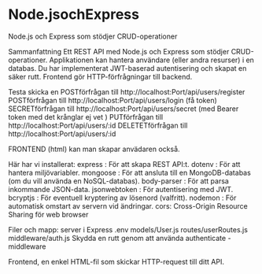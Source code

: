 # Node.jsochExpress
Node.js och Express som stödjer CRUD-operationer

Sammanfattning
Ett REST API med Node.js och Express som stödjer CRUD-operationer.
Applikationen kan hantera användare (eller andra resurser) i en databas.
Du har implementerat JWT-baserad autentisering och skapat en säker rutt.
Frontend gör HTTP-förfrågningar till backend.

Testa skicka en 
POSTförfrågan till http://localhost:Port/api/users/register
POSTförfrågan till http://localhost:Port/api/users/login (få token)
SECRETförfrågan till http://localhost:Port/api/users/secret (med Bearer token med det krånglar ej vet )
PUTförfrågan till http://localhost:Port/api/users/:id
DELETETförfrågan till http://localhost:Port/api/users/:id

FRONTEND (html) kan man skapar anvädaren också.



Här har vi installerat:
express : För att skapa REST API:t.
dotenv : För att hantera miljövariabler.
mongoose : För att ansluta till en MongoDB-databas (om du vill använda en NoSQL-databas).
body-parser : För att parsa inkommande JSON-data.
jsonwebtoken : För autentisering med JWT.
bcryptjs : För eventuell kryptering av lösenord (valfritt).
nodemon : För automatisk omstart av servern vid ändringar.
cors: Cross-Origin Resource Sharing för web browser

Filer och mapp:
server i Express
.env
models/User.js
routes/userRoutes.js
middleware/auth.js
Skydda en rutt genom att använda authenticate -middleware

Frontend, en enkel HTML-fil som skickar HTTP-request till ditt API. 
